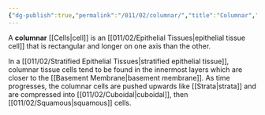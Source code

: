 ```yaml
---
{"dg-publish":true,"permalink":"/011/02/columnar/","title":"Columnar","tags":["BIOL422"],"noteIcon":"1","created":"2024-09-26T13:45:04.077-07:00","updated":"2024-09-26T15:16:57.334-07:00"}
---
```


A **columnar** [[Cells\|cell]] is an [[011/02/Epithelial Tissues\|epithelial tissue cell]] that is rectangular and longer on one axis than the other.

In a [[011/02/Stratified Epithelial Tissues\|stratified epithelial tissue]], columnar tissue cells tend to be found in the innermost layers which are closer to the [[Basement Membrane\|basement membrane]]. As time progresses, the columnar cells are pushed upwards like [[Strata\|strata]] and are compressed into [[011/02/Cuboidal\|cuboidal]], then [[011/02/Squamous\|squamous]] cells.